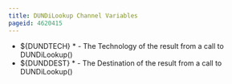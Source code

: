 ```yaml
---
title: DUNDiLookup Channel Variables
pageid: 4620415
---
```


* ${DUNDTECH} \* - The Technology of the result from a call to DUNDiLookup()
* ${DUNDDEST} \* - The Destination of the result from a call to DUNDiLookup()


